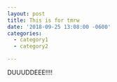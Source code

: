 ```yaml
---
layout: post
title: This is for tmrw
date: '2018-09-25 13:08:00 -0600'
categories:
  - category1
  - category2

---
```

<p>DUUUDDEEE!!!!</p>

